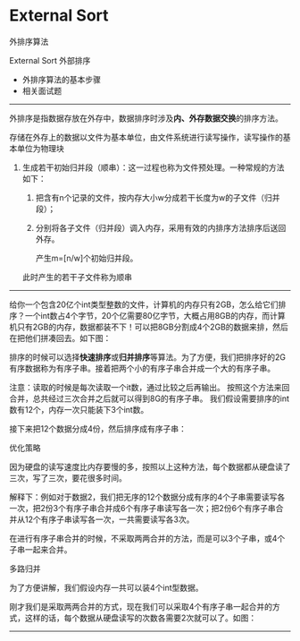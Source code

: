 # External Sort

外排序算法

External Sort 外部排序

- 外排序算法的基本步骤
- 相关面试题

---

外排序是指数据存放在外存中，数据排序时涉及**内、外存数据交换**的排序方法。　

存储在外存上的数据以文件为基本单位，由文件系统进行读写操作，读写操作的基本单位为物理块

1. 生成若干初始归并段（顺串）：这一过程也称为文件预处理。一种常规的方法如下：

   1. 把含有n个记录的文件，按内存大小w分成若干长度为w的子文件（归并段）；

   2. 分别将各子文件（归并段）调入内存，采用有效的内排序方法排序后送回外存。

      产生m=[n/w]个初始归并段。

   此时产生的若干子文件称为顺串

---

给你一个包含20亿个int类型整数的文件，计算机的内存只有2GB，怎么给它们排序？一个int数占4个字节，20个亿需要80亿字节，大概占用8GB的内存，而计算机只有2GB的内存，数据都装不下！可以把8GB分割成4个2GB的数据来排，然后在把他们拼凑回去。如下图：

排序的时候可以选择**快速排序**或**归并排序**等算法。为了方便，我们把排序好的2G有序数据称为有序子串。接着把两个小的有序子串合并成一个大的有序子串。

注意：读取的时候是每次读取一个it数，通过比较之后再输出。
按照这个方法来回合并，总共经过三次合并之后就可以得到8G的有序子串。
我们假设需要排序的int数有12个，内存一次只能装下3个int数。

接下来把12个数据分成4份，然后排序成有序子串：

优化策略

因为硬盘的读写速度比内存要慢的多，按照以上这种方法，每个数据都从硬盘读了三次，写了三次，要花很多时间。

解释下：例如对于数据2，我们把无序的12个数据分成有序的4个子串需要读写各一次，把2份3个有序子串合并成6个有序子串读写各一次；把2份6个有序子串合并从12个有序子串读写各一次，一共需要读写各3次。

在进行有序子串合并的时候，不采取两两合并的方法，而是可以3个子串，或4个子串一起来合并。

多路归并

为了方便讲解，我们假设内存一共可以装4个int型数据。

刚才我们是采取两两合并的方式，现在我们可以采取4个有序子串一起合并的方式，这样的话，每个数据从硬盘读写的次数各需要2次就可以了。如图：

---

